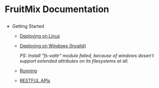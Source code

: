 # FruitMix Documentation<p>
+ Getting Started<p>
  - [Deploying on Linux](h)<p>
  - [Deploying on Windows (Invalid)](h)<p>
  *PS: Install "fs-xattr" module failed, because of windows dosen't support extended attributes on its filesystems at all.*
  - [Running](h)<p>
  - [RESTFUL APIs](h)<p>
